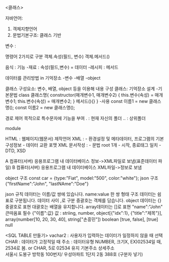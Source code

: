 <클래스>

자바언어:
1) 객체지향언어
2) 문법기본구조: 클래스 기반

변수 : 

명령어 2가지로 구분
객체.속성(필드, 변수)
객체.메서드()

음식 : 기능
-재료 : 속성(필드,변수) = 데이터
-레시피 : 메서드

데이터를 관리방법 in 기억장소
-변수
-배열
-object

클래스 구성요소: 변수, 배열, object 등을 이용해 내용 구성
클래스: 기억장소 설계
-기본문법
class 클래스명{
    constructor(매개변수1, 매개변수2) {
        this.변수(속성) = 매개변수1;
        this.변수(속성) = 매개변수2;
    }
    메서드(){}
}
-사용 
const 이름1 = new 클래스명();
const 이름2 = new 클래스명();

경로 제어 목적으로 특수문자에 기능을 부여
. : 현재 자신의 폴더
.. : 상위폴더

module

<Markup Language>
HTML : 웹페이지(웹문서) 제작언어
XML : 
 - 환경설정 및 메타데이터, 프로그램의 기본구성정보
 - 데이터 교환 포맷
XML 문서작성 : 
 - 문법 root 1개
 - 시작, 종료태그 일치
 - DTD, XSD

A 컴퓨터(서버) 응용프로그램 내 데이터베이스  정보->XML파일로 보냄(표준데이터 파일)
B 컴퓨터(서버) 응용프로그램 내 데이터베이스  XML파일->정보로 보냄

object 구조
const car = {type:"Fiat", model:"500", color:"white"};
json 구조
{"firstName":"John", "lastNAme":"Doe"}

json 규칙
데이터는 이름/값 쌍에 있습니다. name:value 한 쌍 형태 구조
데이터는 쉼표로 구분됩니다. 데이터 사이 ,로 구분
중괄호는 객체를 담습니다. object 데이터는 {}중괄호로 표현
대괄호는 배열을 유지합니다. array데이터는 []로 표현
"name":"John" 큰따옴표 필수
{"이름":값}
값 : 
striing, 
number, 
object[{"idx":1}, {"title":"제목"}], 
array(number[10, 20, 30, 40], string["손흥민"])
boolean [true, false], [true]
null 

<SQL TABLE 만들기></SQL>
vachar2 : 사용자가 입력하는 데이터가 일정하지 않을 때 선택
CHAR : 데이터가 고정적일 때
주소 : 데이터유형 NUMBER, 크기X, EX)02534일 때, 2534로 봄.
   or  CHAR, 5로 02534 유지
기본주소                    상세주소  
서울시 도봉구 방학동 100번지/ 우성아파트 1단지 2동 388호 (구분자 넣기)